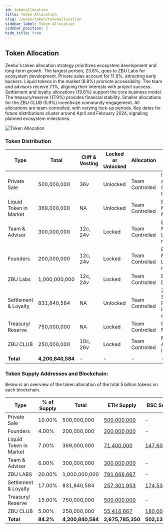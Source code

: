 ```yaml
---
id: tokenallocation
title: Token Allocation
slug: /zeebu/token/tokenallocation
sidebar_label: Token Allocation
sidebar_position: 3
hide_title: true
---
```

<h2> Token Allocation </h2>

Zeebu's token allocation strategy prioritizes ecosystem development and long-term growth. The largest portion, 23.8%, goes to ZBU Labs for ecosystem development. Private sales account for 11.9%, attracting early backers. Liquid tokens in the market (8.8%) promote accessibility. The team and advisors receive 7.1%, aligning their interests with project success. Settlement and loyalty allocations (19.8%) support the core business model. The treasury/reserve (17.9%) provides financial stability. Smaller allocations for the ZBU CLUB (5.9%) incentivize community engagement. All allocations are team-controlled, with varying lock-up periods. Key dates for future distributions cluster around April and February 2024, signaling planned ecosystem milestones.

<img src="/images/tokenallocation.png" alt="Token Allocation" tiele="Token Allocation" />

### Token Distribution


| Type                 | Total         | Cliff & Vesting | Locked or Unlocked | Allocation       | Future Use                                              | Date of Future Distribution |
|----------------------|---------------|------------------|---------------------|------------------|----------------------------------------------------------|-----------------------------|
| Private Sale         | 500,000,000   | 36v              | Unlocked            | Team Controlled  | Institutional and Governance token sale                  | 22/2/24                     |
| Liquid Token in Market | 369,000,000 | NA               | Unlocked            | Team Controlled  | Exchange Market Making                                   | NA                          |
| Team & Advisor       | 300,000,000   | 12c, 24v         | Locked              | Team Controlled  | Event & Milestone Linked release                         | 22/4/24                     |
| Founders             | 200,000,000   | 12c, 24v         | Locked              | Team Controlled  | Event & Milestone Linked release                         | 22/4/24                     |
| ZBU Labs             | 1,000,000,000 | 12c, 24v         | Locked              | Team Controlled  | Ecosystem Development                                    | 22/4/24                     |
| Settlement & Loyalty | 831,840,584   | NA               | Unlocked            | Team Controlled  | Zeebu PSP Settlement Funding and loyalty distribution    | NA                          |
| Treasury/ Reserve    | 750,000,000   | NA               | Locked              | Team Controlled  | Crisis Management                                        | 22/4/24                     |
| ZBU CLUB             | 250,000,000   | 10c, 26v         | Locked              | Team Controlled  | Marketing, Airdrop & Incentives                          | NA                          |
| **Total**            | **4,200,840,584** | -            | -                   | -                | -                                                        | -                           |


### Token Supply Addresses and Blockchain:

Below is an overview of the token allocation of the total 5 billion tokens on each blockchain.

| Type                  | % of Supply | Total            | ETH Supply                     | BSC Supply                     | BASE Supply                    |
|-----------------------|-------------|------------------|--------------------------------|--------------------------------|--------------------------------|
| Private Sale          | 10.00%      | 500,000,000 | [500,000,000](https://etherscan.io/error)               | -                              | -                              |
| Founders              | 4.00%       | 200,000,000 | [200,000,000](https://etherscan.io/address/0x25fA98528a938e3AC07FAC6D5E337D2E2FEC099c)               | -                              | -                              |
| Liquid Token in Market| 7.00%       | 369,000,000 | [71,400,000](https://etherscan.io/address/0x7212212BCc4ECEb1d7E9941Cb07aD24C6Ad83E70)                | [147,600,000](https://bscscan.com/address/0x7212212BCc4ECEb1d7E9941Cb07aD24C6Ad83E70)               | [150,000,000](https://basescan.org/address/0x7212212bcc4eceb1d7e9941cb07ad24c6ad83e70)               |
| Team & Advisor        | 6.00%       | 300,000,000 | [300,000,000](https://etherscan.io/address/0xeF8393773c0de13f4Cd347b188f8CecB93Fd0da5)               | -                              | -                              |
| ZBU LABS              | 20.00%      | 1,000,000,000| [791,666,667](https://etherscan.io/address/0x5D194B006813Db0F51c62Bc8472275185B4327BC)               | -                              | [208,333,333](https://basescan.org/address/0x5d194b006813db0f51c62bc8472275185b4327bc)               |
| Settlement & Loyalty  | 17.00%      | 831,840,584 | [257,301,953](https://etherscan.io/address/0x492220079185B7AdABdFa6DC39251C3Ee2E6A12a)               | [174,538,568](https://bscscan.com/address/0x492220079185B7AdABdFa6DC39251C3Ee2E6A12a)               | [400,000,000](https://basescan.org/address/0x492220079185b7adabdfa6dc39251c3ee2e6a12a)               |
| Treasury/ Reserve     | 15.00%      | 750,000,000 | [500,000,000](https://etherscan.io/address/0x4C797324B8A373c2aE68F1C099c00299A2aDBa55)               | -                              | [250,000,000](https://basescan.org/address/0x4c797324b8a373c2ae68f1c099c00299a2adba55)               |
| ZBU CLUB              | 5.00%       | 250,000,000 | [55,416,667](https://etherscan.io/address/0xecCfe9439f644e93e27A63399f2f016685e20B7D)                | [180,000,000](https://bscscan.com/address/0xecCfe9439f644e93e27A63399f2f016685e20B7D)               | [14,583,333](https://basescan.org/address/0xeccfe9439f644e93e27a63399f2f016685e20b7d)                |
| **Total**             | **84.2%**   | **4,200,840,584** | **2,675,785,350**    | **502,138,568**           | **1,022,916,666**         |
